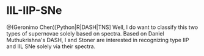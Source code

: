 # IIL-IIP-SNe
@(Geronimo Chen)[Python|R|DASH|TNS]
Well, I do want to classify this two types of supernovae solely based on spectra.
Based on Daniel Muthukrishna's DASH, I and Stoner are interested in recognizing type IIP and IIL SNe solely via their spectra.
